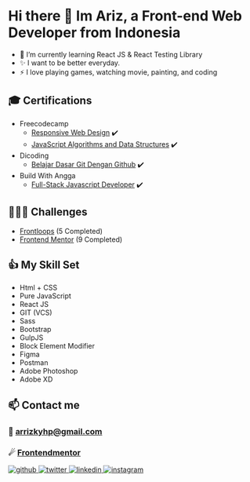 # Hi there 👋 Im Ariz, a Front-end Web Developer from Indonesia

- 🌱 I’m currently learning React JS & React Testing Library
- ✨ I want to be better everyday.
- ⚡ I love playing games, watching movie, painting, and coding

## 🎓 Certifications

- Freecodecamp
  - [Responsive Web Design](https://www.freecodecamp.org/certification/arrizkyhp/responsive-web-design) ✔️
  - [JavaScript Algorithms and Data Structures](https://www.freecodecamp.org/certification/arrizkyhp14/javascript-algorithms-and-data-structures) ✔️
- Dicoding
  - [Belajar Dasar Git Dengan Github](https://github.com/arrizkyhp/arrizkyhp/blob/main/Certifications/Dicoding/Dicoding-Belajar%20Dasar%20Git%20Dengan%20Github.pdf) ✔️
- Build With Angga
  - [Full-Stack Javascript Developer](https://github.com/arrizkyhp/arrizkyhp/blob/main/Certifications/BuildWithAngga/full-stack-javascript-developer-arrizky-hasya-pratama.pdf) ✔️

## 🏋🏽‍♂️ Challenges

- [Frontloops](https://github.com/arrizkyhp/frontloops-challenges/tree/master/completed-challenges) (5 Completed)
- [Frontend Mentor](https://github.com/arrizkyhp/frontendmentor) (9 Completed)

## 👍 My Skill Set

- Html + CSS
- Pure JavaScript
- React JS
- GIT (VCS)
- Sass
- Bootstrap
- GulpJS
- Block Element Modifier
- Figma
- Postman
- Adobe Photoshop
- Adobe XD

## 📫 Contact me

### 📧 arrizkyhp@gmail.com

### ☄ [Frontendmentor](https://www.frontendmentor.io/profile/arrizkyhp)

<div align="left">
<a href="https://github.com/arrizkyhp" target="_blank">
<img src=https://img.shields.io/badge/github-%2324292e.svg?&style=for-the-badge&logo=github&logoColor=white alt=github style="margin-bottom: 5px;" />
</a>
<a href="https://twitter.com/arrizkyhp" target="_blank">
<img src=https://img.shields.io/badge/twitter-%2300acee.svg?&style=for-the-badge&logo=twitter&logoColor=white alt=twitter style="margin-bottom: 5px;" />
</a>
<a href="https://linkedin.com/in/arrizky-hasya-pratama-b58316216" target="_blank">
<img src=https://img.shields.io/badge/linkedin-%231E77B5.svg?&style=for-the-badge&logo=linkedin&logoColor=white alt=linkedin style="margin-bottom: 5px;" />
</a>
<a href="https://instagram.com/arrizkyhp" target="_blank">
<img src=https://img.shields.io/badge/instagram-%23000000.svg?&style=for-the-badge&logo=instagram&logoColor=white alt=instagram style="margin-bottom: 5px;" />
</a>
</div>

<!--
**arrizkyhp/arrizkyhp** is a ✨ _special_ ✨ repository because its `README.md` (this file) appears on your GitHub profile.

Here are some ideas to get you started:

- 🔭 I’m currently working on ...
- 🌱 I’m currently learning ...
- 👯 I’m looking to collaborate on ...
- 🤔 I’m looking for help with ...
- 💬 Ask me about ...
- 📫 How to reach me: ...
- 😄 Pronouns: ...
- ⚡ Fun fact: ...
-->
